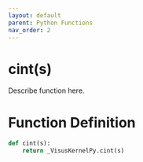 ```yaml
---
layout: default
parent: Python Functions
nav_order: 2
---
```


# cint(s)

Describe function here.

# Function Definition

```python
def cint(s):
    return _VisusKernelPy.cint(s)
```